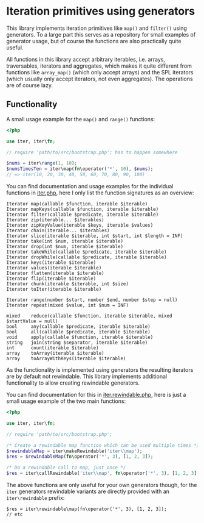 Iteration primitives using generators
=====================================

This library implements iteration primitives like `map()` and `filter()`
using generators. To a large part this serves as a repository for small
examples of generator usage, but of course the functions are also practically
quite useful.

All functions in this library accept arbitrary iterables, i.e. arrays,
traversables, iterators and aggregates, which makes it quite different from
functions like `array_map()` (which only accept arrays) and the SPL iterators
(which usually only accept iterators, not even aggregates). The operations are
of course lazy.

Functionality
-------------

A small usage example for the ``map()`` and ``range()`` functions:

```php
<?php

use iter, iter\fn;

// require 'path/to/src/bootstrap.php'; has to happen somewhere

$nums = iter\range(1, 10);
$numsTimesTen = iter\map(fn\operator('*', 10), $nums);
// => iter(10, 20, 30, 40, 50, 60, 70, 80, 90, 100)
```

You can find documentation and usage examples for the individual functions in
[iter.php](https://github.com/nikic/iter/blob/master/src/iter.php), here I only
list the function signatures as an overview:

    Iterator map(callable $function, iterable $iterable)
    Iterator mapKeys(callable $function, iterable $iterable)
    Iterator filter(callable $predicate, iterable $iterable)
    Iterator zip(iterable... $iterables)
    Iterator zipKeyValue(iterable $keys, iterable $values)
    Iterator chain(iterable... $iterables)
    Iterator slice(iterable $iterable, int $start, int $length = INF)
    Iterator take(int $num, iterable $iterable)
    Iterator drop(int $num, iterable $iterable)
    Iterator takeWhile(callable $predicate, iterable $iterable)
    Iterator dropWhile(callable $predicate, iterable $iterable)
    Iterator keys(iterable $iterable)
    Iterator values(iterable $iterable)
    Iterator flatten(iterable $iterable)
    Iterator flip(iterable $iterable)
    Iterator chunk(iterable $iterable, int $size)
    Iterator toIter(iterable $iterable)

    Iterator range(number $start, number $end, number $step = null)
    Iterator repeat(mixed $value, int $num = INF)

    mixed    reduce(callable $function, iterable $iterable, mixed $startValue = null)
    bool     any(callable $predicate, iterable $iterable)
    bool     all(callable $predicate, iterable $iterable)
    void     apply(callable $function, iterable $iterable)
    string   join(string $separator, iterable $iterable)
    int      count(iterable $iterable)
    array    toArray(iterable $iterable)
    array    toArrayWithKeys(iterable $iterable)

As the functionality is implemented using generators the resulting iterators
are by default not rewindable. This library implements additional functionality
to allow creating rewindable generators.

You can find documentation for this in [iter.rewindable.php](https://github.com/nikic/iter/blob/master/src/iter.rewindable.php),
here is just a small usage example of the two main functions:

```php
<?php

use iter, iter\fn;

// require 'path/to/src/bootstrap.php';

/* Create a rewindable map function which can be used multiple times */
$rewindableMap = iter\makeRewindable('iter\\map');
$res = $rewindableMap(fn\operator('*', 3), [1, 2, 3]);

/* Do a rewindable call to map, just once */
$res = iter\callRewindable('iter\\map', fn\operator('*', 3), [1, 2, 3]);
```

The above functions are only useful for your own generators though, for the
`iter` generators rewindable variants are directly provided with an
`iter\rewindable` prefix:

    $res = iter\rewindable\map(fn\operator('*', 3), [1, 2, 3]);
    // etc